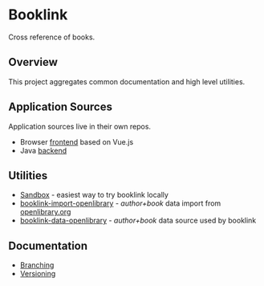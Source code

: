 # Booklink
Cross reference of books.

## Overview
This project aggregates common documentation and high level utilities.

## Application Sources
Application sources live in their own repos.
* Browser [frontend](https://github.com/mrazjava/booklink-frontend-vue) based on Vue.js 
* Java [backend](https://github.com/mrazjava/booklink-backend)

## Utilities
* [Sandbox](sandbox.md) - easiest way to try booklink locally
* [booklink-import-openlibrary](https://github.com/mrazjava/booklink/tree/master/booklink-import-openlibrary) - _author+book_ data import from [openlibrary.org](https://openlibrary.org)
* [booklink-data-openlibrary](https://github.com/mrazjava/booklink/tree/master/booklink-data-openlibrary) - _author+book_ data source used by booklink

## Documentation
* [Branching](branching.md)
* [Versioning](versioning.md)